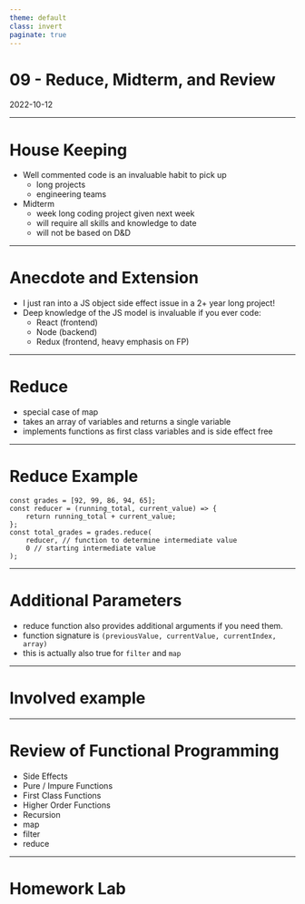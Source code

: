 ```yaml
---
theme: default
class: invert
paginate: true
---
```


# 09 - Reduce, Midterm, and Review
2022-10-12

---

# House Keeping

- Well commented code is an invaluable habit to pick up
  - long projects
  - engineering teams
- Midterm
  - week long coding project given next week
  - will require all skills and knowledge to date
  - will not be based on D&D

---

# Anecdote and Extension

- I just ran into a JS object side effect issue in a 2+ year long project!
- Deep knowledge of the JS model is invaluable if you ever code:
  - React (frontend)
  - Node (backend)
  - Redux (frontend, heavy emphasis on FP)

---

# Reduce

- special case of map
- takes an array of variables and returns a single variable
- implements functions as first class variables and is side effect free

---

# Reduce Example

```
const grades = [92, 99, 86, 94, 65];
const reducer = (running_total, current_value) => {
	return running_total + current_value;
};
const total_grades = grades.reduce(
	reducer, // function to determine intermediate value
	0 // starting intermediate value
);
```

---

# Additional Parameters

- reduce function also provides additional arguments if you need them.
- function signature is `(previousValue, currentValue, currentIndex, array)`
- this is actually also true for `filter` and `map`

---

# Involved example



---

# Review of Functional Programming

- Side Effects
- Pure / Impure Functions
- First Class Functions
- Higher Order Functions
- Recursion
- map
- filter
- reduce

---

# Homework Lab
